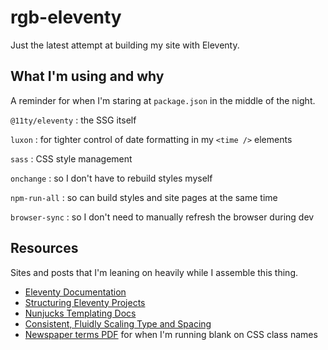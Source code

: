 # rgb-eleventy

Just the latest attempt at building my site with Eleventy.

## What I'm using and why

A reminder for when I'm staring at `package.json` in the middle of the night.

`@11ty/eleventy`
: the SSG itself

`luxon`
: for tighter control of date formatting in my `<time />` elements

`sass`
: CSS style management

`onchange`
: so I don't have to rebuild styles myself

`npm-run-all`
: so can build styles and site pages at the same time

`browser-sync`
: so I don't need to manually refresh the browser during dev

## Resources

Sites and posts that I'm leaning on heavily while I assemble this thing.

- [Eleventy Documentation](https://www.11ty.dev/docs/)
- [Structuring Eleventy
  Projects](https://www.webstoemp.com/blog/eleventy-projects-structure/)
- [Nunjucks Templating
  Docs](https://mozilla.github.io/nunjucks/templating.html)
- [Consistent, Fluidly Scaling Type and Spacing](https://css-tricks.com/consistent-fluidly-scaling-type-and-spacing/)
- [Newspaper terms
  PDF](https://nieonline.com/coloradonie/downloads/journalism/GlossaryOfNewspaperTerms.pdf)
  for when I'm running blank on CSS class names
